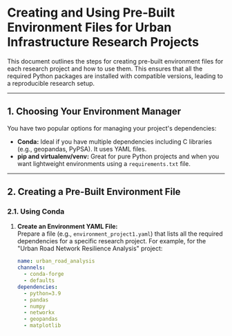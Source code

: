 # Creating and Using Pre-Built Environment Files for Urban Infrastructure Research Projects

This document outlines the steps for creating pre-built environment files for each research project and how to use them. This ensures that all the required Python packages are installed with compatible versions, leading to a reproducible research setup.

---

## 1. Choosing Your Environment Manager

You have two popular options for managing your project's dependencies:

- **Conda:** Ideal if you have multiple dependencies including C libraries (e.g., geopandas, PyPSA). It uses YAML files.
- **pip and virtualenv/venv:** Great for pure Python projects and when you want lightweight environments using a `requirements.txt` file.

---

## 2. Creating a Pre-Built Environment File

### 2.1. Using Conda

1. **Create an Environment YAML File:**  
   Prepare a file (e.g., `environment_project1.yaml`) that lists all the required dependencies for a specific research project. For example, for the "Urban Road Network Resilience Analysis" project:
   
   ```yaml
   name: urban_road_analysis
   channels:
     - conda-forge
     - defaults
   dependencies:
     - python=3.9
     - pandas
     - numpy
     - networkx
     - geopandas
     - matplotlib

